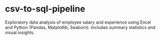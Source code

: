 # csv-to-sql-pipeline
Exploratory data analysis of employee salary and experience using Excel and Python (Pandas, Matplotlib, Seaborn). Includes summary statistics and visual insights.
